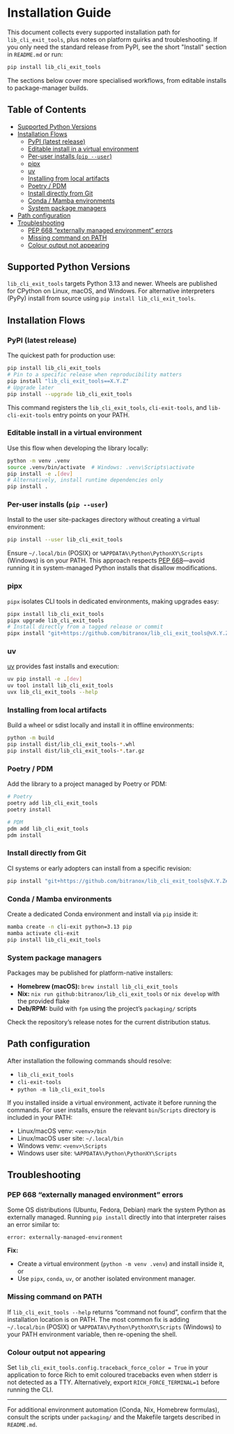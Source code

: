 # Installation Guide

This document collects every supported installation path for `lib_cli_exit_tools`, plus notes on platform quirks and troubleshooting. If you only need the standard release from PyPI, see the short "Install" section in `README.md` or run:

```bash
pip install lib_cli_exit_tools
```

The sections below cover more specialised workflows, from editable installs to package-manager builds.

## Table of Contents
- [Supported Python Versions](#supported-python-versions)
- [Installation Flows](#installation-flows)
  - [PyPI (latest release)](#pypi-latest-release)
  - [Editable install in a virtual environment](#editable-install-in-a-virtual-environment)
  - [Per-user installs (`pip --user`)](#per-user-installs-pip---user)
  - [pipx](#pipx)
  - [uv](#uv)
  - [Installing from local artifacts](#installing-from-local-artifacts)
  - [Poetry / PDM](#poetry--pdm)
  - [Install directly from Git](#install-directly-from-git)
  - [Conda / Mamba environments](#conda--mamba-environments)
  - [System package managers](#system-package-managers)
- [Path configuration](#path-configuration)
- [Troubleshooting](#troubleshooting)
  - [PEP 668 “externally managed environment” errors](#pep-668-externally-managed-environment-errors)
  - [Missing command on PATH](#missing-command-on-path)
  - [Colour output not appearing](#colour-output-not-appearing)

## Supported Python Versions

`lib_cli_exit_tools` targets Python 3.13 and newer. Wheels are published for CPython on Linux, macOS, and Windows. For alternative interpreters (PyPy) install from source using `pip install lib_cli_exit_tools`.

## Installation Flows

### PyPI (latest release)

The quickest path for production use:

```bash
pip install lib_cli_exit_tools
# Pin to a specific release when reproducibility matters
pip install "lib_cli_exit_tools==X.Y.Z"
# Upgrade later
pip install --upgrade lib_cli_exit_tools
```

This command registers the `lib_cli_exit_tools`, `cli-exit-tools`, and `lib-cli-exit-tools` entry points on your PATH.

### Editable install in a virtual environment

Use this flow when developing the library locally:

```bash
python -m venv .venv
source .venv/bin/activate  # Windows: .venv\Scripts\activate
pip install -e .[dev]
# Alternatively, install runtime dependencies only
pip install .
```

### Per-user installs (`pip --user`)

Install to the user site-packages directory without creating a virtual environment:

```bash
pip install --user lib_cli_exit_tools
```

Ensure `~/.local/bin` (POSIX) or `%APPDATA%\Python\PythonXY\Scripts` (Windows) is on your PATH. This approach respects [PEP 668](https://peps.python.org/pep-0668/)—avoid running it in system-managed Python installs that disallow modifications.

### pipx

`pipx` isolates CLI tools in dedicated environments, making upgrades easy:

```bash
pipx install lib_cli_exit_tools
pipx upgrade lib_cli_exit_tools
# Install directly from a tagged release or commit
pipx install "git+https://github.com/bitranox/lib_cli_exit_tools@vX.Y.Z"
```

### uv

[uv](https://github.com/astral-sh/uv) provides fast installs and execution:

```bash
uv pip install -e .[dev]
uv tool install lib_cli_exit_tools
uvx lib_cli_exit_tools --help
```

### Installing from local artifacts

Build a wheel or sdist locally and install it in offline environments:

```bash
python -m build
pip install dist/lib_cli_exit_tools-*.whl
pip install dist/lib_cli_exit_tools-*.tar.gz
```

### Poetry / PDM

Add the library to a project managed by Poetry or PDM:

```bash
# Poetry
poetry add lib_cli_exit_tools
poetry install

# PDM
pdm add lib_cli_exit_tools
pdm install
```

### Install directly from Git

CI systems or early adopters can install from a specific revision:

```bash
pip install "git+https://github.com/bitranox/lib_cli_exit_tools@vX.Y.Z#egg=lib_cli_exit_tools"
```

### Conda / Mamba environments

Create a dedicated Conda environment and install via `pip` inside it:

```bash
mamba create -n cli-exit python=3.13 pip
mamba activate cli-exit
pip install lib_cli_exit_tools
```

### System package managers

Packages may be published for platform-native installers:

- **Homebrew (macOS):** `brew install lib_cli_exit_tools`
- **Nix:** `nix run github:bitranox/lib_cli_exit_tools` or `nix develop` with the provided flake
- **Deb/RPM:** build with `fpm` using the project’s `packaging/` scripts

Check the repository’s release notes for the current distribution status.

## Path configuration

After installation the following commands should resolve:

- `lib_cli_exit_tools`
- `cli-exit-tools`
- `python -m lib_cli_exit_tools`

If you installed inside a virtual environment, activate it before running the commands. For user installs, ensure the relevant `bin`/`Scripts` directory is included in your PATH:

- Linux/macOS venv: `<venv>/bin`
- Linux/macOS user site: `~/.local/bin`
- Windows venv: `<venv>\Scripts`
- Windows user site: `%APPDATA%\Python\PythonXY\Scripts`

## Troubleshooting

### PEP 668 “externally managed environment” errors

Some OS distributions (Ubuntu, Fedora, Debian) mark the system Python as externally managed. Running `pip install` directly into that interpreter raises an error similar to:

```
error: externally-managed-environment
```

**Fix:**
- Create a virtual environment (`python -m venv .venv`) and install inside it, or
- Use `pipx`, `conda`, `uv`, or another isolated environment manager.

### Missing command on PATH

If `lib_cli_exit_tools --help` returns “command not found”, confirm that the installation location is on PATH. The most common fix is adding `~/.local/bin` (POSIX) or `%APPDATA%\Python\PythonXY\Scripts` (Windows) to your PATH environment variable, then re-opening the shell.

### Colour output not appearing

Set `lib_cli_exit_tools.config.traceback_force_color = True` in your application to force Rich to emit coloured tracebacks even when stderr is not detected as a TTY. Alternatively, export `RICH_FORCE_TERMINAL=1` before running the CLI.

---

For additional environment automation (Conda, Nix, Homebrew formulas), consult the scripts under `packaging/` and the Makefile targets described in `README.md`.

